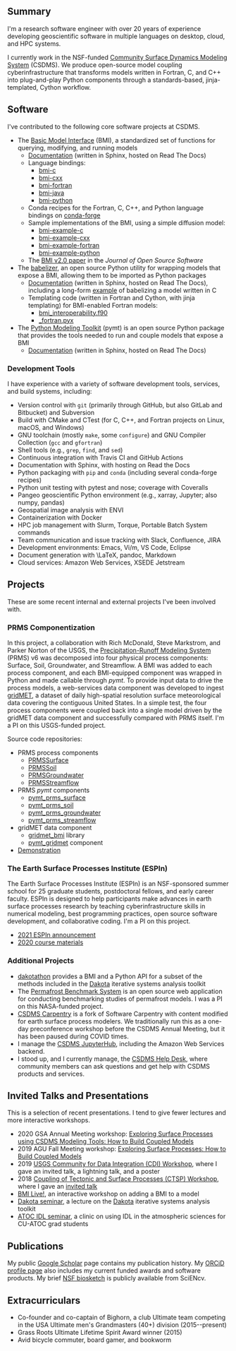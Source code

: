 <div id="inner_content">

## Summary

I'm a research software engineer with over 20 years of experience
developing geoscientific software
in multiple languages on desktop, cloud, and HPC systems.

I currently work in the NSF-funded
[Community Surface Dynamics Modeling System](https://csdms.colorado.edu) (CSDMS).
We produce open-source model coupling cyberinfrastructure
that transforms models written in Fortran, C, and C++ into
plug-and-play Python components through a standards-based, jinja-templated, Cython workflow.

## Software

I've contributed to the following core software projects at CSDMS.

* The [Basic Model Interface](https://github.com/csdms/bmi) (BMI), a
  standardized set of functions for querying, modifying, and running models
    * [Documentation](https://bmi.readthedocs.io/) (written in Sphinx, hosted on Read The Docs)
    * Language bindings:
        * [bmi-c](https://github.com/csdms/bmi-c)
        * [bmi-cxx](https://github.com/csdms/bmi-cxx)
        * [bmi-fortran](https://github.com/csdms/bmi-fortran)
        * [bmi-java](https://github.com/csdms/bmi-java)
        * [bmi-python](https://github.com/csdms/bmi-python)
    * Conda recipes for the Fortran, C, C++, and Python language bindings on [conda-forge](https://github.com/conda-forge?q=bmi&type=&language=)
    * Sample implementations of the BMI, using a simple diffusion model:
        * [bmi-example-c](https://github.com/csdms/bmi-example-c)
        * [bmi-example-cxx](https://github.com/csdms/bmi-example-cxx)
        * [bmi-example-fortran](https://github.com/csdms/bmi-example-fortran)
        * [bmi-example-python](https://github.com/csdms/bmi-example-python)
    * The [BMI v2.0 paper](https://doi.org/10.21105/joss.02317) in the *Journal of Open Source Software*
* The [babelizer](https://github.com/csdms/babelizer/), an open source Python
  utility for wrapping models that expose a BMI, allowing them to be imported as
  Python packages
    * [Documentation](https://babelizer.readthedocs.io) (written in Sphinx, hosted on Read The Docs), including a long-form [example](https://babelizer.readthedocs.io/en/latest/example.html) of babelizing a model written in C
    * Templating code (written in Fortran and Cython, with jinja templating) for BMI-enabled Fortran models:
        * [bmi_interoperability.f90](https://github.com/csdms/babelizer/blob/develop/babelizer/data/%7B%7Bcookiecutter.package_name%7D%7D/%7B%7Bcookiecutter.package_name%7D%7D/lib/bmi_interoperability.f90)
        * [_fortran.pyx](https://github.com/csdms/babelizer/blob/develop/babelizer/data/%7B%7Bcookiecutter.package_name%7D%7D/%7B%7Bcookiecutter.package_name%7D%7D/lib/_fortran.pyx)
* The [Python Modeling Toolkit](https://github.com/csdms/pymt) (pymt) is an open source Python package that
  provides the tools needed to run and couple models that expose a BMI
    * [Documentation](https://pymt.readthedocs.io) (written in Sphinx, hosted on Read The Docs)


### Development Tools

I have experience with a variety of software development tools, services, and build systems,
including:

* Version control with `git` (primarily through GitHub, but also GitLab and Bitbucket) and Subversion
* Build with CMake and CTest (for C, C++, and Fortran projects on Linux, macOS, and Windows)
* GNU toolchain (mostly `make`, some `configure`) and GNU Compiler Collection (`gcc` and `gfortran`)
* Shell tools (e.g., `grep`, `find`, and `sed`)
* Continuous integration with Travis CI and GitHub Actions
* Documentation with Sphinx, with hosting on Read the Docs
* Python packaging with `pip` and `conda` (including several conda-forge recipes)
* Python unit testing with pytest and nose; coverage with Coveralls 
* Pangeo geoscientific Python environment (e.g., xarray, Jupyter; also numpy, pandas)
* Geospatial image analysis with ENVI
* Containerization with Docker
* HPC job management with Slurm, Torque, Portable Batch System commands
* Team communication and issue tracking with Slack, Confluence, JIRA
* Development environments: Emacs, Vi/m, VS Code, Eclipse
* Document generation with \LaTeX, pandoc, Markdown
* Cloud services: Amazon Web Services, XSEDE Jetstream


## Projects

These are some recent internal and external projects I've been involved with.

### PRMS Componentization

In this project,
a collaboration with Rich McDonald, Steve Markstrom, and Parker Norton of the USGS,
the [Precipitation-Runoff Modeling System](https://www.usgs.gov/software/precipitation-runoff-modeling-system-prms) (PRMS) v6
was decomposed into four physical process components:
Surface, Soil, Groundwater, and Streamflow.
A BMI was added to each process component,
and each BMI-equipped component was wrapped in Python
and made callable through *pymt*.
To provide input data to drive the process models,
a web-services data component was developed to ingest [gridMET](http://www.climatologylab.org/gridmet.html),
a dataset of daily high-spatial resolution surface meteorological data
covering the contiguous United States.
In a simple test,
the four process components were coupled back into a single model
driven by the gridMET data component
and successfully compared with PRMS itself.
I'm a PI on this USGS-funded project.

Source code repositories:

* PRMS process components
    * [PRMSSurface](https://github.com/nhm-usgs/bmi-prms6-surface)
    * [PRMSSoil](https://github.com/nhm-usgs/bmi-prms6-soil)
    * [PRMSGroundwater](https://github.com/nhm-usgs/bmi-prms6-groundwater)
    * [PRMSStreamflow](https://github.com/nhm-usgs/bmi-prms6-streamflow)
* PRMS *pymt* components
    * [pymt_prms_surface](https://github.com/pymt-lab/pymt_prms_surface)
    * [pymt_prms_soil](https://github.com/pymt-lab/pymt_prms_soil)
    * [pymt_prms_groundwater](https://github.com/pymt-lab/pymt_prms_groundwater)
    * [pymt_prms_streamflow](https://github.com/pymt-lab/pymt_prms_streamflow)
* gridMET data component
    * [gridmet_bmi](https://github.com/nhm-usgs/gridmet_bmi) library
    * [pymt_gridmet](https://github.com/pymt-lab/pymt_gridmet) component
* [Demonstration](https://github.com/nhm-usgs/bmi-prms-demo)

### The Earth Surface Processes Institute (ESPIn)

The Earth Surface Processes Institute (ESPIn) is an NSF-sponsored summer school
for 25 graduate students, postdoctoral fellows, and early career faculty. ESPIn
is designed to help participants make advances in earth surface processes
research by teaching cyberinfrastructure skills in numerical modeling, best
programming practices, open source software development, and collaborative
coding. I'm a PI on this project.

* [2021 ESPIn announcement](https://csdms.colorado.edu/wiki/ESPIn2021)
* [2020 course materials](https://github.com/csdms/espin)

### Additional Projects

* [dakotathon](https://github.com/csdms/dakotathon) provides a BMI and a Python
  API for a subset of the methods included in the
  [Dakota](https://dakota.sandia.gov/) iterative systems analysis toolkit
* The [Permafrost Benchmark System](https://permamodel.github.io/pbs) is an open
  source web application for conducting benchmarking studies of permafrost
  models. I was a PI on this NASA-funded project.
* [CSDMS Carpentry](https://github.com/csdms/csdms-carpentry) is a fork of
  Software Carpentry with content modified for earth surface process modelers.
  We traditionally run this as a one-day preconference workshop before the CSDMS
  Annual Meeting, but it has been paused during COVID times.
* I manage the [CSDMS JupyterHub](https://csdms.colorado.edu/wiki/JupyterHub),
  including the Amazon Web Services backend.
* I stood up, and I currently manage, the [CSDMS Help Desk](https://github.com/csdms/help-desk/),
  where community members can ask questions and get help with CSDMS products and services.


## Invited Talks and Presentations

This is a selection of recent presentations.
I tend to give fewer lectures and more interactive workshops.

* 2020 GSA Annual Meeting workshop: [Exploring Surface Processes using CSDMS Modeling Tools: How to Build Coupled Models](https://github.com/csdms/gsa-2020)
* 2019 AGU Fall Meeting workshop: [Exploring Surface Processes: How to Build Coupled Models](https://github.com/csdms/agu-2019/)
* 2019 [USGS Community for Data Integration (CDI) Workshop](https://my.usgs.gov/confluence/display/cdi/2019+CDI+Workshop), where I gave an invited talk, a lightning talk, and a poster
* 2018 [Coupling of Tectonic and Surface Processes (CTSP) Workshop](https://csdms.colorado.edu/wiki/Form:Meetingconfirmation), where I gave an [invited talk](https://csdms.colorado.edu/wiki/Presenters-0037)
* [BMI Live!](https://github.io/csdms/bmi-live), an interactive workshop on
  adding a BMI to a model
* [Dakota seminar](https://mdpiper.github.io/dakota-seminar), a lecture on the
  [Dakota](https://dakota.sandia.gov) iterative systems analysis toolkit
* [ATOC IDL seminar](https://mdpiper.github.io/ATOC-IDL-seminar), a clinic on
  using IDL in the atmospheric sciences for CU-ATOC grad students


## Publications

My public [Google Scholar](https://scholar.google.com/citations?user=WoFAT20AAAAJ&hl) page
contains my publication history.
My [ORCiD profile page](https://orcid.org/0000-0001-6418-277X) also includes
my current funded awards and software products.
My brief [NSF biosketch](https://www.ncbi.nlm.nih.gov/myncbi/1hKfjBNRgpD1OC/cv/342791/)
is publicly available from SciENcv.


## Extracurriculars

* Co-founder and co-captain of Bighorn, a club Ultimate team competing in the
  USA Ultimate men's Grandmasters (40+) division (2015--present)
* Grass Roots Ultimate Lifetime Spirit Award winner (2015)
* Avid bicycle commuter, board gamer, and bookworm

</div>

